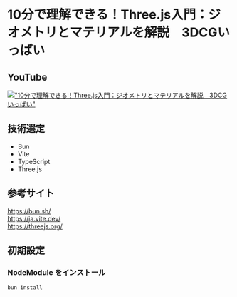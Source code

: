 # 10分で理解できる！Three.js入門：ジオメトリとマテリアルを解説　3DCGいっぱい

## YouTube

[!["10分で理解できる！Three.js入門：ジオメトリとマテリアルを解説　3DCGいっぱい"](https://i.ytimg.com/vi/0mfWGFS6Osk/maxresdefault.jpg)](https://youtu.be/0mfWGFS6Osk)

## 技術選定

- Bun
- Vite
- TypeScript
- Three.js

## 参考サイト

https://bun.sh/  
https://ja.vite.dev/  
https://threejs.org/

## 初期設定

### NodeModule をインストール

```bash
bun install
```

